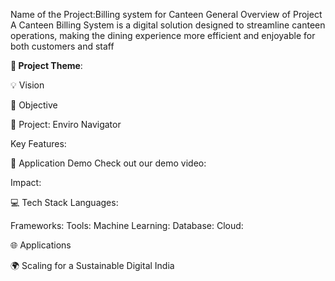 Name of the Project:Billing system for Canteen
General Overview of Project
A Canteen Billing System is a digital solution designed to streamline canteen operations, making the dining experience more efficient and enjoyable for both customers and staff

**🌟 Project Theme**:

💡 Vision

🎯 Objective

🚀 Project: Enviro Navigator

Key Features:

📱 Application Demo
Check out our demo video:

Impact:

💻 Tech Stack
Languages:

Frameworks: 
Tools: 
Machine Learning: 
Database: 
Cloud: 

🌐 Applications

🌍 Scaling for a Sustainable Digital India
